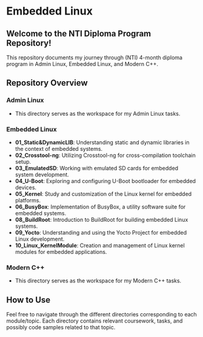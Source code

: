 # Embedded Linux 

## Welcome to the NTI Diploma Program Repository!

This repository documents my journey through (NTI) 4-month diploma program in Admin Linux, Embedded Linux, and Modern C++. 

## Repository Overview

### Admin Linux
- This directory serves as the workspace for my Admin Linux tasks.

### Embedded Linux
- **01_Static&DynamicLIB**: Understanding static and dynamic libraries in the context of embedded systems.
- **02_Crosstool-ng**: Utilizing Crosstool-ng for cross-compilation toolchain setup.
- **03_EmulatedSD**: Working with emulated SD cards for embedded system development.
- **04_U-Boot**: Exploring and configuring U-Boot bootloader for embedded devices.
- **05_Kernel**: Study and customization of the Linux kernel for embedded platforms.
- **06_BusyBox**: Implementation of BusyBox, a utility software suite for embedded systems.
- **08_BuildRoot**: Introduction to BuildRoot for building embedded Linux systems.
- **09_Yocto**: Understanding and using the Yocto Project for embedded Linux development.
- **10_Linux_KernelModule**: Creation and management of Linux kernel modules for embedded applications.

### Modern C++
- This directory serves as the workspace for my Modern C++ tasks.


## How to Use
Feel free to navigate through the different directories corresponding to each module/topic. Each directory contains relevant coursework, tasks, and possibly code samples related to that topic.

